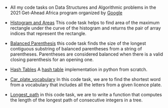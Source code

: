 * All my code tasks on Data Structures and Algorithmic problems in the 2021 Get-Ahead Africa program organized by [Google](https://about.google/)

* [Histogram and Areas](https://github.com/E-wave112/google-get-africa-code-challenges/blob/main/histogram.py) This code task helps to find area of the maximum rectangle under the curve of the histogram and returns the pair of array indices that represent the rectangle.

* [Balanced Parenthesis](https://github.com/E-wave112/google-get-africa-code-challenges/blob/main/balanced_parenthesis.py) this code task finds the size of the longest contiguous substring of balanced parentheses from a string of parentheses. Parentheses are considered balanced when there is a valid closing parenthesis for an opening one.

* [Hash Tables](https://github.com/E-wave112/google-get-africa-code-challenges/blob/main/hash_table.py) A [hash table](https://en.wikipedia.org/wiki/Hash_table) implementation in python from scratch.

* [Car_plate_vocabulary](https://github.com/E-wave112/google-get-africa-code-challenges/blob/main/car_plate_vocabulary.py) In this code task, we are to find the shortest word from a vocabulary that includes all the letters from a given licence plate.

* [Longest_path](https://github.com/E-wave112/google-get-africa-code-challenges/blob/main/longest_path.py) in this code task,
 we are to write a function that computes the length of the longest path of consecutive integers in a tree. 